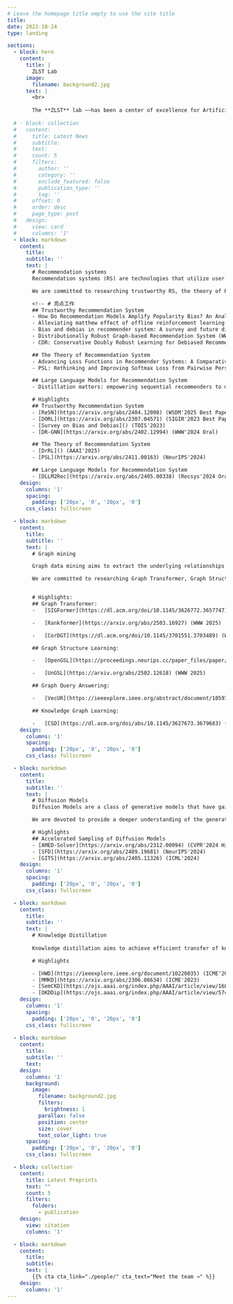 ```yaml
---
# Leave the homepage title empty to use the site title
title:
date: 2022-10-24
type: landing

sections:
  - block: hero
    content:
      title: |
        ZLST Lab
      image:
        filename: background2.jpg
      text: |
        <br>
        
        The **ZLST** lab ~~has been a center of excellence for Artificial Intelligence research, teaching, and practice since its founding in 2016~~ waiting for more content...
  
  # - block: collection
  #   content:
  #     title: Latest News
  #     subtitle:
  #     text:
  #     count: 5
  #     filters:
  #       author: ''
  #       category: ''
  #       exclude_featured: false
  #       publication_type: ''
  #       tag: ''
  #     offset: 0
  #     order: desc
  #     page_type: post
  #   design:
  #     view: card
  #     columns: '1'
  - block: markdown
    content:
      title:
      subtitle: ''
      text: |
        # Recommendation systems
        Recommendation systems (RS) are technologies that utilize user behavior and content characteristics to predict user preferences and provide personalized recommendations, which are widely used in fields such as e-commerce and social media.

        We are committed to researching trustworthy RS, the theory of RS, and large language models (LLMs) for RS. Our work has been published in numerous top conferences and journals, including NeurIPS, AAAI, KDD, WWW, SIGIR, WSDM, CIKM, Recsys, and TOIS.

        <!-- # 亮点工作
        ## Trustworthy Recommendation System
        - How Do Recommendation Models Amplify Popularity Bias? An Analysis from the Spectral Perspective (WSDM'2025 Best Paper!)
        - Alleviating matthew effect of offline reinforcement learning in interactive recommendation (SIGIR'2023 Best Paper Nomination!)
        - Bias and debias in recommender system: A survey and future directions (TOIS'2023)
        - Distributionally Robust Graph-based Recommendation System (WWW'2024 Oral)
        - CDR: Conservative Doubly Robust Learning for Debiased Recommendation (CIKM'2023)

        ## The Theory of Recommendation System
        - Advancing Loss Functions in Recommender Systems: A Comparative Study with a Rényi Divergence-Based Solution (AAAI'2025)
        - PSL: Rethinking and Improving Softmax Loss from Pairwise Perspective for Recommendation (NeurIPS'2024)

        ## Large Language Models for Recommendation System
        - Distillation matters: empowering sequential recommenders to match the performance of large language models (Recsys'2024 Oral) -->

        # Highlights
        ## Trustworthy Recommendation System
        - [ReSN](https://arxiv.org/abs/2404.12008) (WSDM'2025 Best Paper!)
        - [DORL](https://arxiv.org/abs/2307.04571) (SIGIR'2023 Best Paper Nomination!)
        - [Survey on Bias and Debias]() (TOIS'2023)
        - [DR-GNN](https://arxiv.org/abs/2402.12994) (WWW'2024 Oral)

        ## The Theory of Recommendation System
        - [DrRL]() (AAAI'2025)
        - [PSL](https://arxiv.org/abs/2411.00163) (NeurIPS'2024)

        ## Large Language Models for Recommendation System
        - [DLLM2Rec](https://arxiv.org/abs/2405.00338) (Recsys'2024 Oral)
    design:
      columns: '1'
      spacing:
        padding: ['20px', '0', '20px', '0']
      css_class: fullscreen

  - block: markdown
    content:
      title:
      subtitle: ''
      text: |
        # Graph mining

        Graph data mining aims to extract the underlying relationships and patterns between entities from various graph-structured data, which has many real-world applications such as social network analysis, bioinformatics and financial fraud detection. 

        We are committed to researching Graph Transformer, Graph Structure Learning, Graph Query Answering and Knowledge Graph Learning. Our work has been published in numerous top conferences, including NeurIPS, WWW, SIGIR, WSDM, CIKM, and ICDE


        # Highlights: 
        ## Graph Transformer: 
        -	[SIGFormer](https://dl.acm.org/doi/10.1145/3626772.3657747) (SIGIR 2024)

        -	[Rankformer](https://arxiv.org/abs/2503.16927) (WWW 2025) 

        -	[CorDGT](https://dl.acm.org/doi/10.1145/3701551.3703489) (WSDM 2025)

        ## Graph Structure Learning: 

        -	[OpenGSL](https://proceedings.neurips.cc/paper_files/paper/2023/hash/39f8ef62e061042cca8c8f46d7e0e31b-Abstract-Datasets_and_Benchmarks.html) (NeurIPS 2023)

        -	[UnGSL](https://arxiv.org/abs/2502.12618) (WWW 2025) 

        ## Graph Query Answering: 

        -	[VecUR](https://ieeexplore.ieee.org/abstract/document/10597788) (ICDE 2024)

        ## Knowledge Graph Learning: 

        -	[CSD](https://dl.acm.org/doi/abs/10.1145/3627673.3679683) (CIKM 2024) 
    design:
      columns: '1'
      spacing:
        padding: ['20px', '0', '20px', '0']
      css_class: fullscreen

  - block: markdown
    content:
      title:
      subtitle: ''
      text: |
        # Diffusion Models
        Diffusion Models are a class of generative models that have gained significant attention in recent years, particularly in the fields of computer vision and natural language processing. By establishing a mapping from noise distribution to data distribution, Diffusion Models can generate high-quality data such as images, videos, audios and text.

        We are devoted to provide a deeper understanding of the generation dynamics of Diffusion Models and the acceleration of their sampling processes. Our works have been published in top conferences such as CVPR, ICML and NeurIPS.

        # Highlights
        ## Accelerated Sampling of Diffusion Models
        - [AMED-Solver](https://arxiv.org/abs/2312.00094) (CVPR'2024 Highlight)
        - [SFD](https://arxiv.org/abs/2409.19681) (NeurIPS'2024)
        - [GITS](https://arxiv.org/abs/2405.11326) (ICML'2024)
    design:
      columns: '1'
      spacing:
        padding: ['20px', '0', '20px', '0']
      css_class: fullscreen

  - block: markdown
    content:
      title:
      subtitle: ''
      text: |
        # Knowledge Distillation
        
        Knowledge distillation aims to achieve efficient transfer of knowledge from complex models to lightweight models. The goal is to balance the inference cost and performance of compact models, facilitating the deployment of intelligent models in resource-constrained scenarios such as edge computing and mobile devices.

        # Highlights

        - [HWD](https://ieeexplore.ieee.org/document/10220035) (ICME'2023)
        - [MMKD](https://arxiv.org/abs/2306.06634) (ICME'2023)
        - [SemCKD](https://ojs.aaai.org/index.php/AAAI/article/view/16865) (AAAI'2021 )
        - [OKDDip](https://ojs.aaai.org/index.php/AAAI/article/view/5746) (AAAI'2020)
    design:
      columns: '1'
      spacing:
        padding: ['20px', '0', '20px', '0']
      css_class: fullscreen
  
  - block: markdown
    content:
      title:
      subtitle: ''
      text:
    design:
      columns: '1'
      background:
        image: 
          filename: background2.jpg
          filters:
            brightness: 1
          parallax: false
          position: center
          size: cover
          text_color_light: true
      spacing:
        padding: ['20px', '0', '20px', '0']
      css_class: fullscreen

  - block: collection
    content:
      title: Latest Preprints
      text: ""
      count: 5
      filters:
        folders:
          - publication
    design:
      view: citation
      columns: '1'

  - block: markdown
    content:
      title:
      subtitle:
      text: |
        {{% cta cta_link="./people/" cta_text="Meet the team →" %}}
    design:
      columns: '1'
---
```

